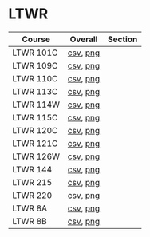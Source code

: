 # LTWR

| Course | Overall | Section |
| ------ | ------- | ------- |
| LTWR 101C | [csv](https://github.com/UCSD-Historical-Enrollment-Data/2025Winter/blob/main/overall/LTWR%20101C.csv), [png](https://raw.githubusercontent.com/UCSD-Historical-Enrollment-Data/2025Winter/main/plot_overall/LTWR%20101C.png) |  |
| LTWR 109C | [csv](https://github.com/UCSD-Historical-Enrollment-Data/2025Winter/blob/main/overall/LTWR%20109C.csv), [png](https://raw.githubusercontent.com/UCSD-Historical-Enrollment-Data/2025Winter/main/plot_overall/LTWR%20109C.png) |  |
| LTWR 110C | [csv](https://github.com/UCSD-Historical-Enrollment-Data/2025Winter/blob/main/overall/LTWR%20110C.csv), [png](https://raw.githubusercontent.com/UCSD-Historical-Enrollment-Data/2025Winter/main/plot_overall/LTWR%20110C.png) |  |
| LTWR 113C | [csv](https://github.com/UCSD-Historical-Enrollment-Data/2025Winter/blob/main/overall/LTWR%20113C.csv), [png](https://raw.githubusercontent.com/UCSD-Historical-Enrollment-Data/2025Winter/main/plot_overall/LTWR%20113C.png) |  |
| LTWR 114W | [csv](https://github.com/UCSD-Historical-Enrollment-Data/2025Winter/blob/main/overall/LTWR%20114W.csv), [png](https://raw.githubusercontent.com/UCSD-Historical-Enrollment-Data/2025Winter/main/plot_overall/LTWR%20114W.png) |  |
| LTWR 115C | [csv](https://github.com/UCSD-Historical-Enrollment-Data/2025Winter/blob/main/overall/LTWR%20115C.csv), [png](https://raw.githubusercontent.com/UCSD-Historical-Enrollment-Data/2025Winter/main/plot_overall/LTWR%20115C.png) |  |
| LTWR 120C | [csv](https://github.com/UCSD-Historical-Enrollment-Data/2025Winter/blob/main/overall/LTWR%20120C.csv), [png](https://raw.githubusercontent.com/UCSD-Historical-Enrollment-Data/2025Winter/main/plot_overall/LTWR%20120C.png) |  |
| LTWR 121C | [csv](https://github.com/UCSD-Historical-Enrollment-Data/2025Winter/blob/main/overall/LTWR%20121C.csv), [png](https://raw.githubusercontent.com/UCSD-Historical-Enrollment-Data/2025Winter/main/plot_overall/LTWR%20121C.png) |  |
| LTWR 126W | [csv](https://github.com/UCSD-Historical-Enrollment-Data/2025Winter/blob/main/overall/LTWR%20126W.csv), [png](https://raw.githubusercontent.com/UCSD-Historical-Enrollment-Data/2025Winter/main/plot_overall/LTWR%20126W.png) |  |
| LTWR 144 | [csv](https://github.com/UCSD-Historical-Enrollment-Data/2025Winter/blob/main/overall/LTWR%20144.csv), [png](https://raw.githubusercontent.com/UCSD-Historical-Enrollment-Data/2025Winter/main/plot_overall/LTWR%20144.png) |  |
| LTWR 215 | [csv](https://github.com/UCSD-Historical-Enrollment-Data/2025Winter/blob/main/overall/LTWR%20215.csv), [png](https://raw.githubusercontent.com/UCSD-Historical-Enrollment-Data/2025Winter/main/plot_overall/LTWR%20215.png) |  |
| LTWR 220 | [csv](https://github.com/UCSD-Historical-Enrollment-Data/2025Winter/blob/main/overall/LTWR%20220.csv), [png](https://raw.githubusercontent.com/UCSD-Historical-Enrollment-Data/2025Winter/main/plot_overall/LTWR%20220.png) |  |
| LTWR 8A | [csv](https://github.com/UCSD-Historical-Enrollment-Data/2025Winter/blob/main/overall/LTWR%208A.csv), [png](https://raw.githubusercontent.com/UCSD-Historical-Enrollment-Data/2025Winter/main/plot_overall/LTWR%208A.png) |  |
| LTWR 8B | [csv](https://github.com/UCSD-Historical-Enrollment-Data/2025Winter/blob/main/overall/LTWR%208B.csv), [png](https://raw.githubusercontent.com/UCSD-Historical-Enrollment-Data/2025Winter/main/plot_overall/LTWR%208B.png) |  |
